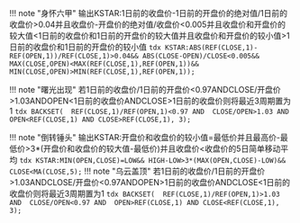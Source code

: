 <script async src="https://pagead2.googlesyndication.com/pagead/js/adsbygoogle.js"></script>
<!-- 展示广告3 -->
<ins class="adsbygoogle"
     style="display:block"
     data-ad-client="ca-pub-6890694312814945"
     data-ad-slot="8321470275"
     data-ad-format="auto"
     data-full-width-responsive="true"></ins>
<script>
     (adsbygoogle = window.adsbygoogle || []).push({});
</script>

!!! note "身怀六甲"
    输出KSTAR:1日前的收盘价-1日前的开盘价的绝对值/1日前的收盘价>0.04并且收盘价-开盘价的绝对值/收盘价<0.005并且收盘价和开盘价的较大值<1日前的收盘价和1日前的开盘价的较大值并且收盘价和开盘价的较小值>1日前的收盘价和1日前的开盘价的较小值
    ``` tdx
    KSTAR:ABS(REF(CLOSE,1)-REF(OPEN,1))/REF(CLOSE,1)>0.04&&
    ABS(CLOSE-OPEN)/CLOSE<0.005&&
    MAX(CLOSE,OPEN)<MAX(REF(CLOSE,1),REF(OPEN,1))&&
    MIN(CLOSE,OPEN)>MIN(REF(CLOSE,1),REF(OPEN,1));
    ```

!!! note "曙光出现"
    若1日前的收盘价/1日前的开盘价<0.97ANDCLOSE/开盘价>1.03ANDOPEN<1日前的收盘价ANDCLOSE>1日前的收盘价则将最近3周期置为1
    ``` tdx
    BACKSET( 
    REF(CLOSE,1)/REF(OPEN,1)<0.97 AND 
    CLOSE/OPEN>1.03 AND 
    OPEN<REF(CLOSE,1) AND CLOSE>REF(CLOSE,1), 3);
    ```

!!! note "倒转锤头"
    输出KSTAR:开盘价和收盘价的较小值=最低价并且最高价-最低价>3*(开盘价和收盘价的较大值-最低价)并且收盘价<收盘价的5日简单移动平均
    ``` tdx
    KSTAR:MIN(OPEN,CLOSE)=LOW&&
    HIGH-LOW>3*(MAX(OPEN,CLOSE)-LOW)&&
    CLOSE<MA(CLOSE,5);
    ```
!!! note "乌云盖顶"
    若1日前的收盘价/1日前的开盘价>1.03ANDCLOSE/开盘价<0.97ANDOPEN>1日前的收盘价ANDCLOSE<1日前的收盘价则将最近3周期置为1
    ``` tdx
    BACKSET( 
    REF(CLOSE,1)/REF(OPEN,1)>1.03 AND 
    CLOSE/OPEN<0.97 AND 
    OPEN>REF(CLOSE,1) AND CLOSE<REF(CLOSE,1), 3);
    ```
